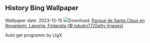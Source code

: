 ## History Bing Wallpaper
Wallpaper date: 2023-12-15
![](https://www.bing.com/th?id=OHR.SantaPark_ES-ES1775631224_UHD.jpg&w=1000)Download: [Parque de Santa Claus en Rovaniemi, Laponia, Finlandia (© lukutin77/Getty Images)](https://www.bing.com/th?id=OHR.SantaPark_ES-ES1775631224_UHD.jpg)

Auto get programm by LtgX
